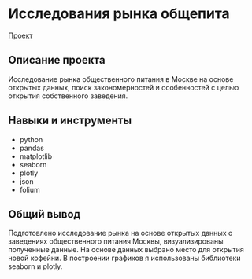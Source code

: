 # Исследования рынка общепита

[Проект](https://github.com/yaricon/Portfolio/blob/main/Исследования%20рынка%20общепита%20в%20Москве/Анализ%20рынка%20общепита.ipynb)

## Описание проекта

Исследование рынка общественного питания в Москве на основе открытых данных, поиск закономерностей и особенностей с целью открытия собственного заведения.

## Навыки и инструменты

- python
- pandas
- matplotlib
- seaborn
- plotly
- json
- folium

## Общий вывод

Подготовлено исследование рынка на основе открытых данных о заведениях общественного питания Москвы, визуализированы полученные данные. На основе данных выбрано место для открытия новой кофейни. В построении графиков я использованы библиотеки seaborn и plotly. 

